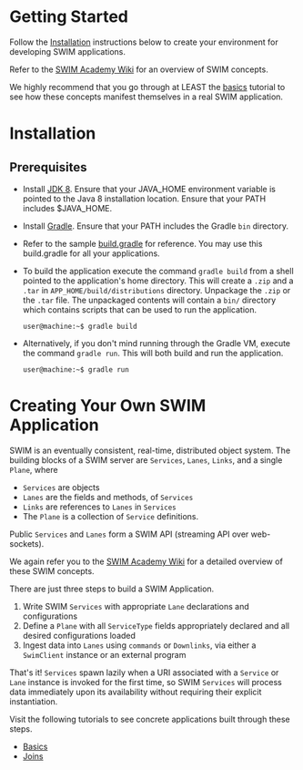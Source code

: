 # Getting Started

Follow the [Installation](#installation) instructions below to create your environment for developing SWIM applications.

Refer to the [SWIM Academy Wiki](https://github.com/swimit/swim-academy/wiki) for an overview of SWIM concepts.

We highly recommend that you go through at LEAST the [basics](basics/services) tutorial to see how these concepts manifest themselves in a real SWIM application.

# Installation

## Prerequisites

* Install [JDK 8](http://www.oracle.com/technetwork/java/javase/downloads/jdk8-downloads-2133151.html). Ensure that your JAVA_HOME environment variable is pointed to the Java 8 installation location. Ensure that your PATH includes $JAVA_HOME.

* Install [Gradle](https://gradle.org/install/). Ensure that your PATH includes the Gradle `bin` directory.

* Refer to the sample [build.gradle](basics/services/build.gradle) for reference. You may use this build.gradle for all your applications.

* To build the application execute the command `gradle build` from a shell pointed to the application's home directory. This will create a `.zip` and a `.tar` in `APP_HOME/build/distributions` directory. Unpackage the `.zip` or the `.tar` file. The unpackaged contents will contain a `bin/` directory which contains scripts that can be used to run the application.
    ```console
    user@machine:~$ gradle build
    ```
  

* Alternatively, if you don't mind running through the Gradle VM, execute the command `gradle run`. This will both build and run the application.
    ```console
    user@machine:~$ gradle run
    ```


# Creating Your Own SWIM Application

SWIM is an eventually consistent, real-time, distributed object system. The building blocks of a SWIM server are `Services`, `Lanes`, `Links`, and a single `Plane`, where

* `Services` are objects
* `Lanes` are the fields and methods, of `Services`
* `Links` are references to `Lanes` in `Services`
* The `Plane` is a collection of `Service` definitions.

Public `Services` and `Lanes` form a SWIM API (streaming API over web-sockets).

We again refer you to the [SWIM Academy Wiki](https://github.com/swimit/swim-academy/wiki) for a detailed overview of these SWIM concepts.
 
There are just three steps to build a SWIM Application.

1. Write SWIM `Services` with appropriate `Lane` declarations and configurations
2. Define a `Plane` with all `ServiceType` fields appropriately declared and all desired configurations loaded
3. Ingest data into `Lanes` using `commands` or `Downlinks`, via either a `SwimClient` instance or an external program

That's it! `Services` spawn lazily when a URI associated with a `Service` or `Lane` instance is invoked for the first time, so SWIM `Services` will process data immediately upon its availability without requiring their explicit instantiation.

Visit the following tutorials to see concrete applications built through these steps.

* [Basics](https://github.com/swimit/swim-academy/blob/master/basics/services)
* [Joins](https://github.com/swimit/swim-academy/blob/master/joins/services)
